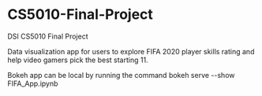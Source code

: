 # CS5010-Final-Project
DSI CS5010 Final Project

Data visualization app for users to explore FIFA 2020 player skills rating and help video gamers pick the best starting 11.

Bokeh app can be local by running the command
bokeh serve --show FIFA_App.ipynb 

